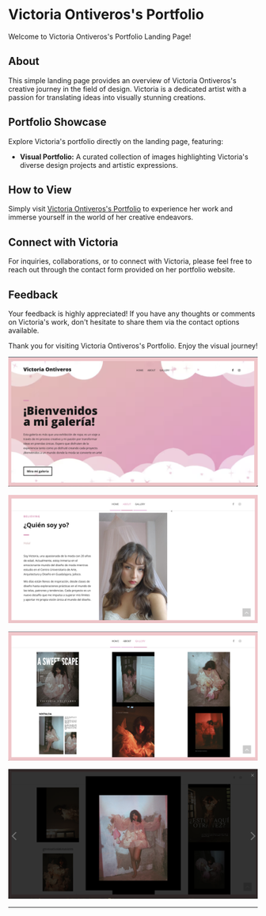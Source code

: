 # Victoria Ontiveros's Portfolio

Welcome to Victoria Ontiveros's Portfolio Landing Page!

## About

This simple landing page provides an overview of Victoria Ontiveros's creative journey in the field of design. Victoria is a dedicated artist with a passion for translating ideas into visually stunning creations.

## Portfolio Showcase

Explore Victoria's portfolio directly on the landing page, featuring:

- **Visual Portfolio:** A curated collection of images highlighting Victoria's diverse design projects and artistic expressions.

## How to View

Simply visit [Victoria Ontiveros's Portfolio](https://victoriaontiveros.netlify.app/) to experience her work and immerse yourself in the world of her creative endeavors.

## Connect with Victoria

For inquiries, collaborations, or to connect with Victoria, please feel free to reach out through the contact form provided on her portfolio website.

## Feedback

Your feedback is highly appreciated! If you have any thoughts or comments on Victoria's work, don't hesitate to share them via the contact options available.

Thank you for visiting Victoria Ontiveros's Portfolio. Enjoy the visual journey!

![Landing Page](/images/fotouno.png)

![Landing About Me](/images/fotodos.png)

![Landing Gallery](/images/fototres.png)

![Landing Gallery Photos](/images/fotocuatro.png)



---